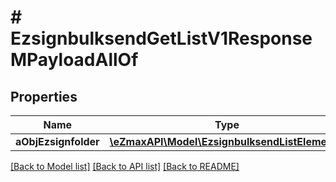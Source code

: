 # # EzsignbulksendGetListV1ResponseMPayloadAllOf

## Properties

Name | Type | Description | Notes
------------ | ------------- | ------------- | -------------
**aObjEzsignfolder** | [**\eZmaxAPI\Model\EzsignbulksendListElement[]**](EzsignbulksendListElement.md) |  | [optional]

[[Back to Model list]](../../README.md#models) [[Back to API list]](../../README.md#endpoints) [[Back to README]](../../README.md)
